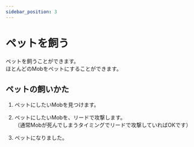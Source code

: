 ```yaml
---
sidebar_position: 3
---
```


# ペットを飼う

ペットを飼うことができます。  
ほとんどのMobをペットにすることができます。

## ペットの飼いかた

1. ペットにしたいMobを見つけます。

2. ペットにしたいMobを、リードで攻撃します。  
（通常Mobが死んでしまうタイミングでリードで攻撃していればOKです）

3. ペットになりました。
